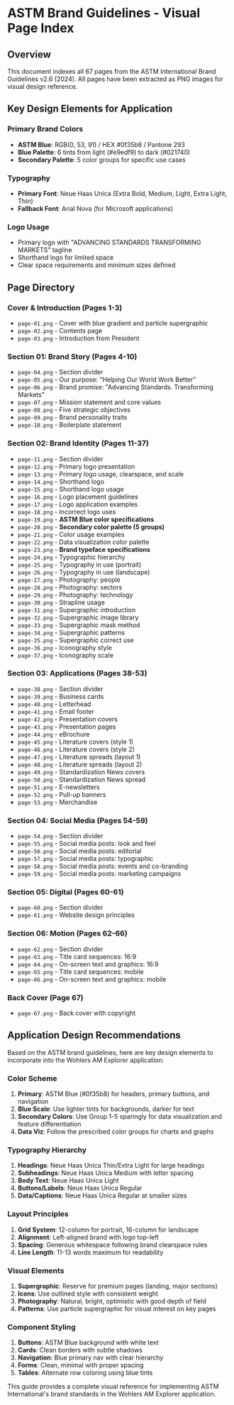 # ASTM Brand Guidelines - Visual Page Index

## Overview
This document indexes all 67 pages from the ASTM International Brand Guidelines v2.6 (2024).
All pages have been extracted as PNG images for visual design reference.

## Key Design Elements for Application

### Primary Brand Colors
- **ASTM Blue**: RGB(0, 53, 91) / HEX #0f35b8 / Pantone 293
- **Blue Palette**: 6 tints from light (#e9edf9) to dark (#021740)
- **Secondary Palette**: 5 color groups for specific use cases

### Typography
- **Primary Font**: Neue Haas Unica (Extra Bold, Medium, Light, Extra Light, Thin)
- **Fallback Font**: Arial Nova (for Microsoft applications)

### Logo Usage
- Primary logo with "ADVANCING STANDARDS TRANSFORMING MARKETS" tagline
- Shorthand logo for limited space
- Clear space requirements and minimum sizes defined

## Page Directory

### Cover & Introduction (Pages 1-3)
- `page-01.png` - Cover with blue gradient and particle supergraphic
- `page-02.png` - Contents page
- `page-03.png` - Introduction from President

### Section 01: Brand Story (Pages 4-10)
- `page-04.png` - Section divider
- `page-05.png` - Our purpose: "Helping Our World Work Better"
- `page-06.png` - Brand promise: "Advancing Standards. Transforming Markets"
- `page-07.png` - Mission statement and core values
- `page-08.png` - Five strategic objectives
- `page-09.png` - Brand personality traits
- `page-10.png` - Boilerplate statement

### Section 02: Brand Identity (Pages 11-37)
- `page-11.png` - Section divider
- `page-12.png` - Primary logo presentation
- `page-13.png` - Primary logo usage, clearspace, and scale
- `page-14.png` - Shorthand logo
- `page-15.png` - Shorthand logo usage
- `page-16.png` - Logo placement guidelines
- `page-17.png` - Logo application examples
- `page-18.png` - Incorrect logo uses
- `page-19.png` - **ASTM Blue color specifications**
- `page-20.png` - **Secondary color palette (5 groups)**
- `page-21.png` - Color usage examples
- `page-22.png` - Data visualization color palette
- `page-23.png` - **Brand typeface specifications**
- `page-24.png` - Typographic hierarchy
- `page-25.png` - Typography in use (portrait)
- `page-26.png` - Typography in use (landscape)
- `page-27.png` - Photography: people
- `page-28.png` - Photography: sectors
- `page-29.png` - Photography: technology
- `page-30.png` - Strapline usage
- `page-31.png` - Supergraphic introduction
- `page-32.png` - Supergraphic image library
- `page-33.png` - Supergraphic mask method
- `page-34.png` - Supergraphic patterns
- `page-35.png` - Supergraphic correct use
- `page-36.png` - Iconography style
- `page-37.png` - Iconography scale

### Section 03: Applications (Pages 38-53)
- `page-38.png` - Section divider
- `page-39.png` - Business cards
- `page-40.png` - Letterhead
- `page-41.png` - Email footer
- `page-42.png` - Presentation covers
- `page-43.png` - Presentation pages
- `page-44.png` - eBrochure
- `page-45.png` - Literature covers (style 1)
- `page-46.png` - Literature covers (style 2)
- `page-47.png` - Literature spreads (layout 1)
- `page-48.png` - Literature spreads (layout 2)
- `page-49.png` - Standardization News covers
- `page-50.png` - Standardization News spread
- `page-51.png` - E-newsletters
- `page-52.png` - Pull-up banners
- `page-53.png` - Merchandise

### Section 04: Social Media (Pages 54-59)
- `page-54.png` - Section divider
- `page-55.png` - Social media posts: look and feel
- `page-56.png` - Social media posts: editorial
- `page-57.png` - Social media posts: typographic
- `page-58.png` - Social media posts: events and co-branding
- `page-59.png` - Social media posts: marketing campaigns

### Section 05: Digital (Pages 60-61)
- `page-60.png` - Section divider
- `page-61.png` - Website design principles

### Section 06: Motion (Pages 62-66)
- `page-62.png` - Section divider
- `page-63.png` - Title card sequences: 16:9
- `page-64.png` - On-screen text and graphics: 16:9
- `page-65.png` - Title card sequences: mobile
- `page-66.png` - On-screen text and graphics: mobile

### Back Cover (Page 67)
- `page-67.png` - Back cover with copyright

## Application Design Recommendations

Based on the ASTM brand guidelines, here are key design elements to incorporate into the Wohlers AM Explorer application:

### Color Scheme
1. **Primary**: ASTM Blue (#0f35b8) for headers, primary buttons, and navigation
2. **Blue Scale**: Use lighter tints for backgrounds, darker for text
3. **Secondary Colors**: Use Group 1-5 sparingly for data visualization and feature differentiation
4. **Data Viz**: Follow the prescribed color groups for charts and graphs

### Typography Hierarchy
1. **Headings**: Neue Haas Unica Thin/Extra Light for large headings
2. **Subheadings**: Neue Haas Unica Medium with letter spacing
3. **Body Text**: Neue Haas Unica Light
4. **Buttons/Labels**: Neue Haas Unica Regular
5. **Data/Captions**: Neue Haas Unica Regular at smaller sizes

### Layout Principles
1. **Grid System**: 12-column for portrait, 16-column for landscape
2. **Alignment**: Left-aligned brand with logo top-left
3. **Spacing**: Generous whitespace following brand clearspace rules
4. **Line Length**: 11-13 words maximum for readability

### Visual Elements
1. **Supergraphic**: Reserve for premium pages (landing, major sections)
2. **Icons**: Use outlined style with consistent weight
3. **Photography**: Natural, bright, optimistic with good depth of field
4. **Patterns**: Use particle supergraphic for visual interest on key pages

### Component Styling
1. **Buttons**: ASTM Blue background with white text
2. **Cards**: Clean borders with subtle shadows
3. **Navigation**: Blue primary nav with clear hierarchy
4. **Forms**: Clean, minimal with proper spacing
5. **Tables**: Alternate row coloring using blue tints

This guide provides a complete visual reference for implementing ASTM International's brand standards in the Wohlers AM Explorer application.